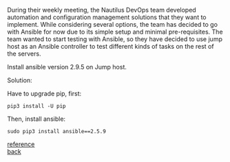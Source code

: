 During their weekly meeting, the Nautilus DevOps team developed automation and configuration management solutions that they want to implement. While considering several options, the team has decided to go with Ansible for now due to its simple setup and minimal pre-requisites. The team wanted to start testing with Ansible, so they have decided to use jump host as an Ansible controller to test different kinds of tasks on the rest of the servers.   

Install ansible version 2.9.5 on Jump host.   

Solution:   

Have to upgrade pip, first:
```
pip3 install -U pip
```

Then, install ansible:   
```
sudo pip3 install ansible==2.5.9
```
[reference](https://docs.ansible.com/ansible/2.9/installation_guide/intro_installation.html#installing-ansible-with-pip)  
[back](https://github.com/MederD/Kodekloud-Engineer-Tasks)
